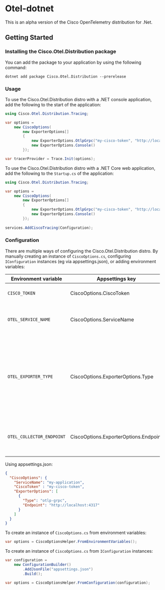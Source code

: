 # Otel-dotnet
This is an alpha version of the Cisco OpenTelemetry distribution for .Net.

## Getting Started

### Installing the Cisco.Otel.Distribution package

You can add the package to your application by using the following command:

`dotnet add package Cisco.Otel.Distribution --prerelease`

### Usage

To use the Cisco.Otel.Distribution distro with a .NET console application, add the following to the start of the application:
```c#
using Cisco.Otel.Distribution.Tracing;

var options = 
    new CiscoOptions(
        new ExporterOptions[]
        {
            new ExporterOptions.OtlpGrpc("my-cisco-token", "http://localhost:4317"),
            new ExporterOptions.Console()
        });

var tracerProvider = Trace.Init(options);
```


To use the Cisco.Otel.Distribution distro with a .NET Core web application, add the following to the `Startup.cs` of the application:
```c#
using Cisco.Otel.Distribution.Tracing;

var options = 
    new CiscoOptions(
        new ExporterOptions[]
        {
            new ExporterOptions.OtlpGrpc("my-cisco-token", "http://localhost:4317"),
            new ExporterOptions.Console()
        });
        
services.AddCiscoTracing(Configuration);
```

### Configuration

There are multiple ways of configuring the Cisco.Otel.Distribution distro. By manually creating an instance of `CiscoOptions.cs`, configuring `IConfiguration` instances (eg via appsettings.json), or adding environment variables:

|Environment variable|Appsettings key|Default|Description|
|-|-|-|-|
|`CISCO_TOKEN`|CiscoOptions.CiscoToken|-|`required` The Cisco account token|
|`OTEL_SERVICE_NAME`|CiscoOptions.ServiceName|`application`|`optional` The application name that will be set for traces|
|`OTEL_EXPORTER_TYPE`|CiscoOptions.ExporterOptions.Type|`otlp-grpc`|`optional` The exporter types to use. Multiple exporter options available via IConfiguration instances and the Init method, see example below|
|`OTEL_COLLECTOR_ENDPOINT`|CiscoOptions.ExporterOptions.Endpoint|`http://localhost:4317`|`optional` The address of the trace collector to send traces to|


Using appsettings.json:
```json
{
  "CiscoOptions": {
    "ServiceName": "my-application",
    "CiscoToken" : "my-cisco-token",
    "ExporterOptions": [
      {
        "Type": "otlp-grpc",
        "Endpoint": "http://localhost:4317"
      }
    ]
  }
}
```

To create an instance of `CiscoOptions.cs` from environment variables:

```c#
var options = CiscoOptionsHelper.FromEnvironmentVariables();
```

To create an instance of `CiscoOptions.cs` from `IConfiguration` instances:

```c#
var configuration = 
    new ConfigurationBuilder()
        .AddJsonFile("appsettings.json")
        .Build();

var options = CiscoOptionsHelper.FromConfiguration(configuration);
```